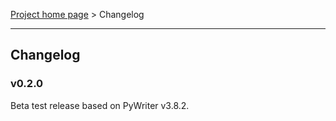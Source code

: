 [Project home page](index) > Changelog

------------------------------------------------------------------------

## Changelog

### v0.2.0

Beta test release based on PyWriter v3.8.2.

